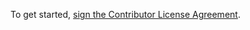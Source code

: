 To get started, <a href="https://www.clahub.com/agreements/slimshadeey1/WaveCloud">sign the Contributor License Agreement</a>.
